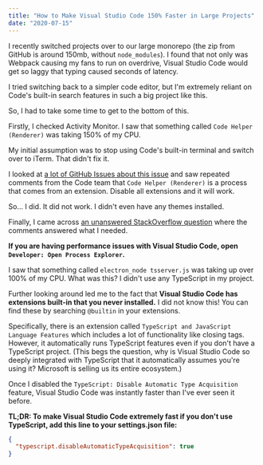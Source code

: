 ```yaml
---
title: "How to Make Visual Studio Code 150% Faster in Large Projects"
date: "2020-07-15"
---
```


I recently switched projects over to our large monorepo (the zip from GitHub is around 150mb, without `node_modules`). I found that not only was Webpack causing my fans to run on overdrive, Visual Studio Code would get so laggy that typing caused seconds of latency.

I tried switching back to a simpler code editor, but I'm extremely reliant on Code's built-in search features in such a big project like this.

So, I had to take some time to get to the bottom of this.

Firstly, I checked Activity Monitor. I saw that something called `Code Helper (Renderer)` was taking 150% of my CPU.

My initial assumption was to stop using Code's built-in terminal and switch over to iTerm. That didn't fix it.

I looked at [a lot of GitHub Issues about this issue](https://github.com/microsoft/vscode/issues/87509) and saw repeated comments from the Code team that `Code Helper (Renderer)` is a process that comes from an extension. Disable all extensions and it will work.

So... I did. It did not work. I didn't even have any themes installed.

Finally, I came across [an unanswered StackOverflow question](https://stackoverflow.com/questions/54798028/how-do-i-figure-out-which-extension-or-service-is-making-a-vs-code-helper-proces) where the comments answered what I needed.

**If you are having performance issues with Visual Studio Code, open `Developer: Open Process Explorer`.**

I saw that something called `electron_node tsserver.js` was taking up over 100% of my CPU. What was this? I didn't use any TypeScript in my project.

Further looking around led me to the fact that **Visual Studio Code has extensions built-in that you never installed.** I did not know this! You can find these by searching `@builtin` in your extensions.

Specifically, there is an extension called `TypeScript and JavaScript Language Features` which includes a lot of functionality like closing tags. However, it automatically runs TypeScript features even if you don't have a TypeScript project. (This begs the question, why is Visual Studio Code so deeply integrated with TypeScript that it automatically assumes you're using it? Microsoft is selling us its entire ecosystem.)

Once I disabled the `TypeScript: Disable Automatic Type Acquisition` feature, Visual Studio Code was instantly faster than I've ever seen it before.

**TL;DR: To make Visual Studio Code extremely fast if you don't use TypeScript, add this line to your settings.json file:**

```json
{
  "typescript.disableAutomaticTypeAcquisition": true
}
```
